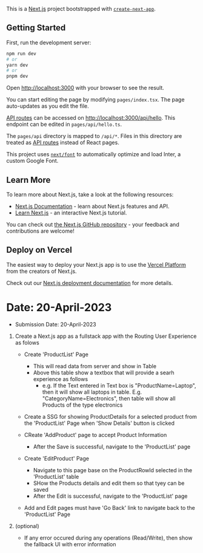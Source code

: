 This is a [Next.js](https://nextjs.org/) project bootstrapped with [`create-next-app`](https://github.com/vercel/next.js/tree/canary/packages/create-next-app).

## Getting Started

First, run the development server:

```bash
npm run dev
# or
yarn dev
# or
pnpm dev
```

Open [http://localhost:3000](http://localhost:3000) with your browser to see the result.

You can start editing the page by modifying `pages/index.tsx`. The page auto-updates as you edit the file.

[API routes](https://nextjs.org/docs/api-routes/introduction) can be accessed on [http://localhost:3000/api/hello](http://localhost:3000/api/hello). This endpoint can be edited in `pages/api/hello.ts`.

The `pages/api` directory is mapped to `/api/*`. Files in this directory are treated as [API routes](https://nextjs.org/docs/api-routes/introduction) instead of React pages.

This project uses [`next/font`](https://nextjs.org/docs/basic-features/font-optimization) to automatically optimize and load Inter, a custom Google Font.

## Learn More

To learn more about Next.js, take a look at the following resources:

- [Next.js Documentation](https://nextjs.org/docs) - learn about Next.js features and API.
- [Learn Next.js](https://nextjs.org/learn) - an interactive Next.js tutorial.

You can check out [the Next.js GitHub repository](https://github.com/vercel/next.js/) - your feedback and contributions are welcome!

## Deploy on Vercel

The easiest way to deploy your Next.js app is to use the [Vercel Platform](https://vercel.com/new?utm_medium=default-template&filter=next.js&utm_source=create-next-app&utm_campaign=create-next-app-readme) from the creators of Next.js.

Check out our [Next.js deployment documentation](https://nextjs.org/docs/deployment) for more details.


# Date: 20-April-2023
- Submission Date: 20-April-2023
1. Create a Next.js app as a fullstack app with the Routing User Experience as folows
    - Create 'ProductList' Page 
        - This will read data from server and show in Table
        - Above this table show a textbox that will provide a searh experience as follows
            - e.g. If the Text entered in Text box is "ProductName=Laptop", then it will show all laptops in table. E.g. "CategoryName=Electronics", then table will show all Products of the type electronics
    - Create a SSG for showing ProductDetails for a selected product from the 'ProductList' Page when 'Show Details' button is clicked
    - CReate 'AddProduct' page to accept Product Information      
        - After the Save is successful, navigate to the 'ProductList' page

  

    - Create 'EditProduct' Page
        - Navigate to this page base on the ProductRowId selected in the 'ProductList' table
        - SHow the Products details and edit them so that tyey can be saved
        - After the Edit is successful, navigate to the 'ProductList' page
    - Add and Edit pages must have 'Go Back' link to navigate back to the 'ProductList' Page  

2. (optional)
    - If any error occured during any operations (Read/Write), then show the fallback UI with error information                
